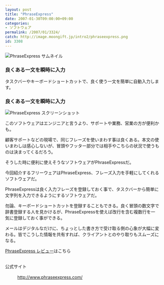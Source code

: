 ```yaml
---
layout: post
title: "PhraseExpress"
date: 2007-01-30T09:00:00+09:00
categories:
- ソフトウェア
permalink: /2007/01/3324/
catch: http://image.moongift.jp/intro2/phraseexpress.png
id: 3308
---
```

 ![PhraseExpress サムネイル](http://image.moongift.jp/intro2/phraseexpress.t.png "PhraseExpress サムネイル")
  

### 良くある一文を瞬時に入力
  
タスクバーやキーボードショートカットで、良く使う一文を簡単に自動入力します。  
<!--more-->  

### 良くある一文を瞬時に入力
  

![PhraseExpress スクリーンショット](http://image.moongift.jp/intro2/phraseexpress.png "PhraseExpress スクリーンショット")

  

このソフトウェアはエンジニアと言うより、サポートや業務、営業の方が便利かも。

  

顧客サポートなどの現場で、同じフレーズを使いまわす事は良くある。本文の使いまわしは感心しないが、冒頭やフッター部分では相手やこちらの状況で使うものは決まってくるだろう。

  

そうした時に便利に使えそうなソフトウェアがPhraseExpressだ。

  

今回紹介するフリーウェアはPhraseExpress、フレーズ入力を手軽にしてくれるソフトウェアだ。

  

PhraseExpressは良く入力フレーズを登録しておく事で、タスクバーから簡単に文字列を入力できるようにするソフトウェアだ。

  

勿論、キーボードショートカットを登録することもできる。良く冒頭の数文字で辞書登録する人を見かけるが、PhraseExpressを使えば改行を含む複数行を一気に登録しておく事ができる。

  

メールはデジタルなだけに、ちょっとした書き方で受け取る側の心象が大幅に変わる。皆でこうした情報を共有すれば、クライアントとのやり取りもスムーズになる。

  

[PhraseExpress レビュー](http://oss.moongift.jp/review/i-3325.html)はこちら

  
<dl>
<br><dt>公式サイト</dt>
<br><dd><a href="http://www.phraseexpress.com/" target="_blank">http://www.phraseexpress.com/</a></dd>
<br>
</dl>